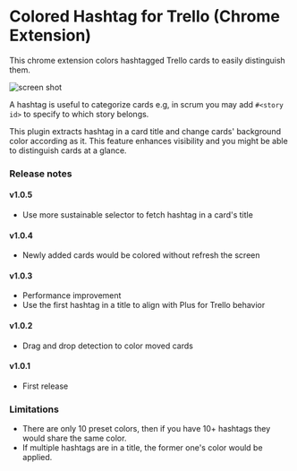 Colored Hashtag for Trello (Chrome Extension)
===============

This chrome extension colors hashtagged Trello cards to easily distinguish them.

![screen shot](https://raw.githubusercontent.com/wiki/beniyama/colored-hashtag/images/screenshot_001.png)

A hashtag is useful to categorize cards e.g, in scrum you may add `#<story id>` to specify to which story belongs. 

This plugin extracts hashtag in a card title and change cards' background color according as it. This feature enhances visibility and you might be able to distinguish cards at a glance.


### Release notes

#### v1.0.5
* Use more sustainable selector to fetch hashtag in a card's title

#### v1.0.4
* Newly added cards would be colored without refresh the screen

#### v1.0.3
* Performance improvement
* Use the first hashtag in a title to align with Plus for Trello behavior

#### v1.0.2
* Drag and drop detection to color moved cards

#### v1.0.1
* First release

### Limitations

* There are only 10 preset colors, then if you have 10+ hashtags they would share the same color.
* If multiple hashtags are in a title, the former one's color would be applied.

